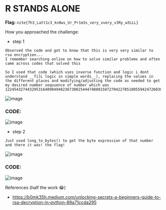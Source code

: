 # R STANDS ALONE

**Flag:** `nite{7h3_Latt1c3_kn0ws_Ur_Pr1m3s_very_vvery_v3Ry_w3LLL}`

How you approached the challenge:

- step 1

```
Observed the code and got to know that this is very very similar to rsa encryption...
I remember searching online on how to solve similar problems and often came across codes that solved this

So I used that code (which uses inverse function and logic i dont understand __filL logic in simple words__), replacing the values in the different places and modifying/adjusting the code as needed to get my desired number sequuence of number which was 1224543274432953164098494823673082544474888158727042278518055942472603042171050926269717319080882631327061394998314354487201417153661
```
![image](https://github.com/user-attachments/assets/c0fe44c8-d7b3-4311-a7da-e176b39359c1)

### CODE:
![image](https://github.com/user-attachments/assets/96e57afe-f543-4d6f-9139-4752a1467c35)





- step 2

```
Just used long_to_bytes() to get the byte expression of that number and there it was! the flag!
```
![image](https://github.com/user-attachments/assets/dad4a318-ca34-4239-9b2a-d92338876888)

### CODE:
![image](https://github.com/user-attachments/assets/39dc460e-cd74-4e7c-9c26-2b06a4ffeeaa)





References (half the work 😂)

- https://b0mk35h.medium.com/unlocking-secrets-a-beginners-guide-to-rsa-decryption-in-python-89a71ccda295
